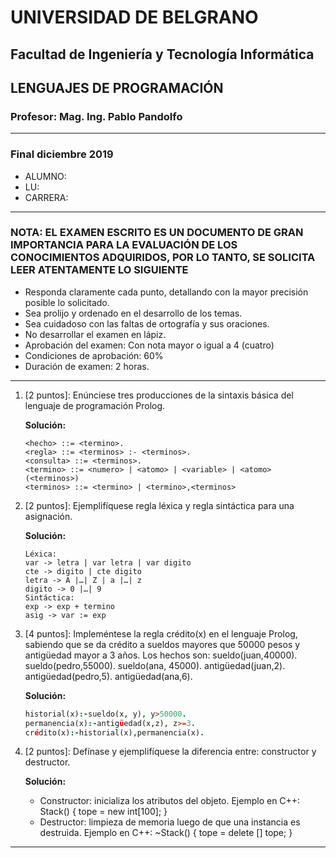 # UNIVERSIDAD DE BELGRANO

## Facultad de Ingeniería y Tecnología Informática

## LENGUAJES DE PROGRAMACIÓN

### Profesor: Mag. Ing. Pablo Pandolfo

---

### Final diciembre 2019

* ALUMNO:  
* LU:
* CARRERA:

---

### NOTA: EL EXAMEN ESCRITO ES UN DOCUMENTO DE GRAN IMPORTANCIA PARA LA EVALUACIÓN DE LOS CONOCIMIENTOS ADQUIRIDOS, POR LO TANTO, SE SOLICITA LEER ATENTAMENTE LO SIGUIENTE

* Responda claramente cada punto, detallando con la mayor precisión posible lo solicitado.
* Sea prolijo y ordenado en el desarrollo de los temas.
* Sea cuidadoso con las faltas de ortografía y sus oraciones.
* No desarrollar el examen en lápiz.
* Aprobación del examen: Con nota mayor o igual a 4 (cuatro)
* Condiciones de aprobación: 60%
* Duración de examen: 2 horas.

---

1. [2 puntos]: Enúnciese tres producciones de la sintaxis básica del lenguaje de programación Prolog.

    **Solución:**

    ```grammar
    <hecho> ::= <termino>.
    <regla> ::= <terminos> :- <terminos>.
    <consulta> ::= <terminos>.
    <termino> ::= <numero> | <atomo> | <variable> | <atomo> (<terminos>)
    <terminos> ::= <termino> | <termino>,<terminos>
    ```

1. [2 puntos]: Ejemplifíquese regla léxica y regla sintáctica para una asignación.

    **Solución:**

    ```grammar
    Léxica: 
    var -> letra | var letra | var digito
    cte -> digito | cte digito
    letra -> A |…| Z | a |…| z
    digito -> 0 |…| 9            
    Sintáctica: 
    exp -> exp + termino
    asig -> var := exp
    ```

1. [4 puntos]: Impleméntese la regla crédito(x) en el lenguaje Prolog, sabiendo que se da crédito a sueldos mayores que 50000 pesos y antigüedad mayor a 3 años. Los hechos son: sueldo(juan,40000). sueldo(pedro,55000). sueldo(ana, 45000). antigüedad(juan,2). antigüedad(pedro,5). antigüedad(ana,6).

    **Solución:**

    ```prolog
    historial(x):-sueldo(x, y), y>50000.
    permanencia(x):-antigüedad(x,z), z>=3.
    crédito(x):-historial(x),permanencia(x).
    ```

1. [2 puntos]: Defínase y ejemplifíquese la diferencia entre: constructor y destructor.

    **Solución:**

    * Constructor: inicializa los atributos del objeto. Ejemplo en C++: Stack() { tope = new int[100]; }
    * Destructor: limpieza de memoria luego de que una instancia es destruida. Ejemplo en C++: ~Stack() { tope = delete [] tope; }

---
